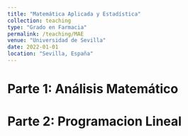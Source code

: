 ```yaml
---
title: "Matemática Aplicada y Estadística"
collection: teaching
type: "Grado en Farmacia"
permalink: /teaching/MAE
venue: "Universidad de Sevilla"
date: 2022-01-01
location: "Sevilla, España"
---
```


Parte 1: Análisis Matemático
======

Parte 2: Programacion Lineal
======
